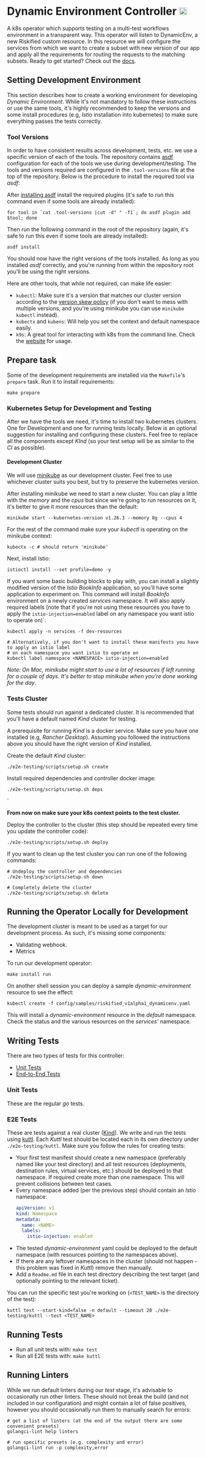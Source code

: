 # Dynamic Environment Controller <img src="https://riskified.github.io/dynamic-environment-docs/img/de-logo.svg" alt="Dynamic Environment Logo" width="20">


A k8s operator which supports testing on a multi-test workflows environment in a
transparent way. This operator will listen to DynamicEnv, a new Riskified custom resource. 
In this resource we will configure the services from which we want to create a subset with new version of our app 
and apply all the requirements for routing the requests to the matching subsets.
Ready to get started? Check out the [docs](https://riskified.github.io/dynamic-environment-docs/).

## Setting Development Environment

This section describes how to create a working environment for developing _Dynamic Environment_.
While it's not mandatory to follow these instructions or use the same tools, it's highly recommended
to keep the versions and some install procedures (e.g, _Istio_ installation into kubernetes) to make
sure everything passes the tests correctly.

### Tool Versions

In order to have consistent results across development, tests, etc. we use a specific version of
each of the tools. The repository contains [asdf][] configuration for each of the tools we use
during development/testing. The tools and versions required are configured in the `.tool-versions`
file at the top of the repository. Below is the procedure to install the required tool via _asdf_:

After [installing asdf][asdf-inst] install the required plugins (it's safe to run this command even
if some tools are already installed):

```shell
for tool in `cat .tool-versions |cut -d" " -f1`; do asdf plugin add $tool; done
```

Then run the following command in the root of the repository (again, it's safe to run this even if
some tools are already installed):

```shell
asdf install
```

You should now have the right versions of the tools installed. As long as you installed _asdf_
correctly, and you're running from within the repository root you'll be using the right versions.

Here are other tools, that while not required, can make life easier:

* `kubectl`: Make sure it's a version that matches our cluster version according to the [version
  skew policy][skew] (if you don't want to mess with multiple versions, and you're using minikube
  you can use `minikube kubectl` instead).
* `kubectx` and `kubens`: Will help you set the context and default namespace easily.
* `k9s`: A great tool for interacting with k8s from the command line. Check the [website][k9s] for
  usage.

## Prepare task

Some of the development requirements are installed via the `Makefile`'s `prepare` task. Run it to
install requirements:

```shell
make prepare
```

### Kubernetes Setup for Development and Testing

After we have the tools we need, it's time to install two kubernetes clusters. One for Development and one for
running tests locally. Below is an optional suggestion for installing and configuring these
clusters. Feel free to replace all the components except _KInd_ (so your test setup will be as
similar to the _CI_ as possible).

#### Development Cluster

We will use [minikube][] as our development cluster. Feel free to use whichever cluster suits you
best, but try to preserve the kubernetes version.

After installing minikube we need to start a new
cluster. You can play a little with the _memory_ and the _cpus_ but since we're going to run
resources on it, it's better to give it more resources than the default:

```shell
minikube start --kubernetes-version v1.26.3 --memory 8g --cpus 4
```

For the rest of the command make sure your _kubectl_ is operating on the minikube context:

```shell
kubectx -c # should return 'minikube'
```

Next, install Istio:

```shell
istioctl install --set profile=demo -y
```

If you want some basic building blocks to play with, you can install a slightly modified version of
the _Istio_ _BookInfo_ application, so you'll have some application to experiment on. This command
will install _BookInfo_ environment on a newly created _services_ namespace. It will also apply
required labels (note that if you're not using these resources you have to apply the
`istio-injection=enabled` label on any namespace you want istio to operate on)`:

```shell
kubectl apply -n services -f dev-resources

# Alternatively, if you don't want to install these manifests you have to apply an istio label
# on each namespace you want istio to operate on
kubectl label namespace <NAMESPACE> istio-injection=enabled
```

_Note: On Mac, minikube might start to use a lot of resources if left running for a couple of days.
It's better to stop minikube when you're done working for the day_.

### Tests Cluster

Some tests should run against a dedicated cluster. It is recommended that you'll have a
default named _Kind_ cluster for testing.

A prerequisite for running _Kind_ is a docker service. Make sure you have one installed (e.g,
_Rancher Desktop_). Assuming you followed the instructions above you should have the right version
of _Kind_ installed.

Create the default _Kind_ cluster:

```shell
./e2e-testing/scripts/setup.sh create
```

Install required dependencies and controller docker image:

```shell
./e2e-testing/scripts/setup.sh deps
```

`

**From now on make sure your k8s context points to the test cluster.**

Deploy the controller to the cluster (this step should be repeated every time you update the
controller code):

```shell
./e2e-testing/scripts/setup.sh deploy
````

If you want to clean up the test cluster you can run one of the following commands:

```shell
# Undeploy the controller and dependencies
./e2e-testing/scripts/setup.sh down

# Completely delete the cluster
./e2e-testing/scripts/setup.sh delete
```

## Running the Operator Locally for Development

The development cluster is meant to be used as a target for our development process. As such, it's
missing some components:

* Validating webhook.
* Metrics

To run our development operator:

```shell
make install run
```

On another shell session you can deploy a sample _dynamic-environment_ resource to see the effect:

```shell
kubectl create -f config/samples/riskified_v1alpha1_dynamicenv.yaml
```

This will install a _dynamic-environment_ resource in the _default_ namespace. Check the status and
the various resources on the _services'_ namespace.

## Writing Tests

There are two types of tests for this controller:

* [Unit Tests](#unit-tests)
* [End-to-End Tests](#e2e-tests)

### Unit Tests

These are the regular _go_ tests.

### E2E Tests

These are tests against a real cluster ([Kind][kind]). We write and run the tests using [kuttl][].
Each _Kuttl_ test should be located each in its own directory under `./e2e-testing/kuttl`. Make
sure you follow the rules for creating tests:

* Your first test manifest should create a new namespace (preferably named like your test directory)
  and all test resources (deployments, destination rules, virtual services, etc.) should be deployed
  to that namespace. If required create more than one namespace. This will prevent collisions
  between test cases.
* Every namespace added (per the previous step) should contain an _Istio_ namespace:
    ```yaml
    apiVersion: v1
    kind: Namespace
    metadata:
      name: <NAME>
      labels:
        istio-injection: enabled
    ```
* The tested _dynamic-environment_ yaml could be deployed to the default namespace (with resources
  pointing to the namespaces above).
* If there are any leftover namespaces in the cluster (should not happen - this problem was fixed in
  _Kuttl_) remove then manually.
* Add a `Readme.md` file in each test directory describing the test target (and optionally pointing
  to the relevant ticket).

You can run the specific test you're working on (`<TEST_NAME>` is the directory of the test):

```shell
kuttl test --start-kind=false -n default --timeout 20 ./e2e-testing/kuttl --test <TEST_NAME>
```

## Running Tests

* Run all unit tests with: `make test`
* Run all E2E tests with: `make kuttl`

## Running Linters

While we run default linters during our _test_ stage, it's advisable to occasionally run other
linters. These should not break the build (and not included in our configuration) and might contain
a lot of false positives, however you should occasionally run them to manually search for errors:

```shell
# get a list of linters (at the end of the output there are some convenient presets)
golangci-lint help linters

# run specific presets (e.g. complexity and error)
golangci-lint run -p complexity,error
```

[asdf]: https://asdf-vm.com/

[asdf-inst]: https://asdf-vm.com/guide/getting-started.html

[kind]: https://kind.sigs.k8s.io/

[kuttl]: https://kuttl.dev/

[minikube]: https://minikube.sigs.k8s.io/

[skew]: https://kubernetes.io/releases/version-skew-policy/

[k9s]: https://k9scli.io/
